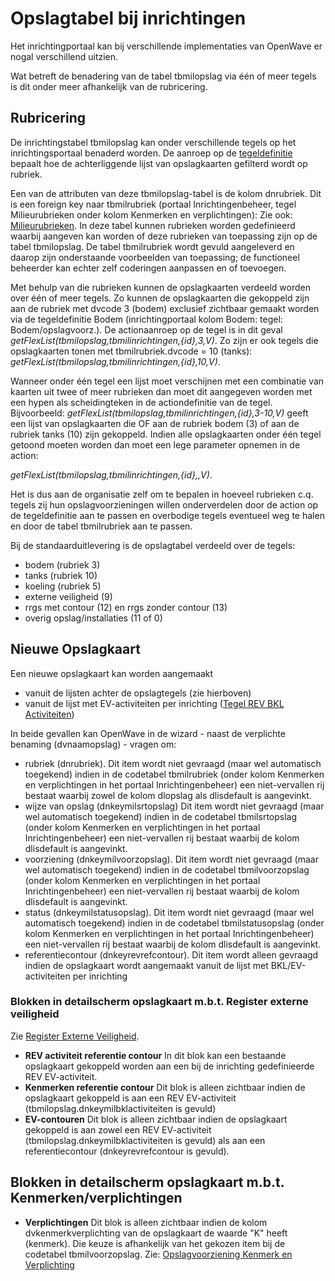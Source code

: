 # Opslagtabel bij inrichtingen

Het inrichtingportaal kan bij verschillende implementaties van OpenWave er nogal verschillend uitzien.

Wat betreft de benadering van de tabel tbmilopslag via één of meer tegels is dit onder meer afhankelijk van de rubricering.

## Rubricering

De inrichtingstabel tbmilopslag kan onder verschillende tegels op het inrichtingsportaal benaderd worden. De aanroep op de [tegeldefinitie](/docs/instellen_inrichten/portaldefinitie.md) bepaalt hoe de achterliggende lijst van opslagkaarten gefilterd wordt op rubriek.

Een van de attributen van deze tbmilopslag-tabel is de kolom dnrubriek. Dit is een foreign key naar tbmilrubriek (portaal Inrichtingenbeheer, tegel Milieurubrieken onder kolom Kenmerken en verplichtingen): Zie ook: [Milieurubrieken](/docs/probleemoplossing/portalen_en_moduleschermen/inrichtingenbeheer/tegels_kolom_kenmerken_en_verplichtingen/milieurubrieken.md). In deze tabel kunnen rubrieken worden gedefinieerd waarbij aangeven kan worden of deze rubrieken van toepassing zijn op de tabel tbmilopslag. De tabel tbmilrubriek wordt gevuld aangeleverd en daarop zijn onderstaande voorbeelden van toepassing; de functioneel beheerder kan echter zelf coderingen aanpassen en of toevoegen.

Met behulp van die rubrieken kunnen de opslagkaarten verdeeld worden over één of meer tegels. Zo kunnen de opslagkaarten die gekoppeld zijn aan de rubriek met dvcode 3 (bodem) exclusief zichtbaar gemaakt worden via de tegeldefinitie Bodem (inrichtingportaal kolom Bodem: tegel: Bodem/opslagvoorz.). De actionaanroep op de tegel is in dit geval *getFlexList(tbmilopslag,tbmilinrichtingen,{id},3,V)*. Zo zijn er ook tegels die opslagkaarten tonen met tbmilrubriek.dvcode = 10 (tanks): *getFlexList(tbmilopslag,tbmilinrichtingen,{id},10,V)*.

Wanneer onder één tegel een lijst moet verschijnen met een combinatie van kaarten uit twee of meer rubrieken dan moet dit aangegeven worden met een hypen als scheidingteken in de actiondefinitie van de tegel. Bijvoorbeeld: *getFlexList(tbmilopslag,tbmilinrichtingen,{id},3-10,V)* geeft een lijst van opslagkaarten die OF aan de rubriek bodem (3) of aan de rubriek tanks (10) zijn gekoppeld.
Indien alle opslagkaarten onder één tegel getoond moeten worden dan moet een lege parameter opnemen in de action:

*getFlexList(tbmilopslag,tbmilinrichtingen,{id},,V)*.

Het is dus aan de organisatie zelf om te bepalen in hoeveel rubrieken c.q. tegels zij hun opslagvoorzieningen willen onderverdelen door de action op de tegeldefinitie aan te passen en overbodige tegels eventueel weg te halen en door de tabel tbmilrubriek aan te passen.

Bij de standaarduitlevering is de opslagtabel verdeeld over de tegels:

* bodem (rubriek 3)
* tanks (rubriek 10)
* koeling (rubriek 5)
* externe veiligheid (9)
* rrgs met contour (12) en rrgs zonder contour (13)
* overig opslag/installaties (11 of 0)

## Nieuwe Opslagkaart

Een nieuwe opslagkaart kan worden aangemaakt

* vanuit de lijsten achter de opslagtegels (zie hierboven)
* vanuit de lijst met EV-activiteiten per inrichting ([Tegel REV BKL Activiteiten](/docs/probleemoplossing/portalen_en_moduleschermen/inrichtingen_portaal/tegel_rev_bkl_activiteiten.md))

In beide gevallen kan OpenWave in de wizard - naast de verplichte benaming (dvnaamopslag) - vragen om:

* rubriek (dnrubriek). Dit item wordt niet gevraagd (maar wel automatisch toegekend) indien in de codetabel tbmilrubriek (onder kolom Kenmerken en verplichtingen in het portaal Inrichtingenbeheer) een niet-vervallen rij bestaat waarbij zowel de kolom dlopslag als dlisdefault is aangevinkt.
* wijze van opslag (dnkeymilsrtopslag) Dit item wordt niet gevraagd (maar wel automatisch toegekend) indien in de codetabel tbmilsrtopslag (onder kolom Kenmerken en verplichtingen in het portaal Inrichtingenbeheer) een niet-vervallen rij bestaat waarbij de kolom dlisdefault is aangevinkt.
* voorziening (dnkeymilvoorzopslag). Dit item wordt niet gevraagd (maar wel automatisch toegekend) indien in de codetabel tbmilvoorzopslag (onder kolom Kenmerken en verplichtingen in het portaal Inrichtingenbeheer) een niet-vervallen rij bestaat waarbij de kolom dlisdefault is aangevinkt.
* status (dnkeymilstatusopslag). Dit item wordt niet gevraagd (maar wel automatisch toegekend) indien in de codetabel tbmilstatusopslag (onder kolom Kenmerken en verplichtingen in het portaal Inrichtingenbeheer) een niet-vervallen rij bestaat waarbij de kolom dlisdefault is aangevinkt.
* referentiecontour (dnkeyrevrefcontour). Dit item wordt alleen gevraagd indien de opslagkaart wordt aangemaakt vanuit de lijst met BKL/EV-activiteiten per inrichting

### Blokken in detailscherm opslagkaart m.b.t. Register externe veiligheid

Zie [Register Externe Veiligheid](/docs/instellen_inrichten/register_exrterne_veiligheid.md).

* **REV activiteit referentie contour** In dit blok kan een bestaande opslagkaart gekoppeld worden aan een bij de inrichting gedefinieerde REV EV-activiteit.
* **Kenmerken referentie contour** Dit blok is alleen zichtbaar indien de opslagkaart gekoppeld is aan een REV EV-activiteit (tbmilopslag.dnkeymilbklactiviteiten is gevuld)
* **EV-contouren** Dit blok is alleen zichtbaar indien de opslagkaart gekoppeld is aan zowel een REV EV-activiteit (tbmilopslag.dnkeymilbklactiviteiten is gevuld) als aan een referentiecontour (dnkeyrevrefcontour is gevuld).

## Blokken in detailscherm opslagkaart m.b.t. Kenmerken/verplichtingen

* **Verplichtingen** Dit blok is alleen zichtbaar indien de kolom dvkenmerkverplichting van de opslagkaart de waarde "K" heeft (kenmerk). Die keuze is afhankelijk van het gekozen item bij de codetabel tbmilvoorzopslag. Zie: [Opslagvoorziening Kenmerk en Verplichting](/docs/instellen_inrichten/opslag_kenmerk-en_verplichting.md)
